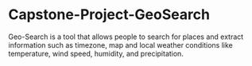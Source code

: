 # Capstone-Project-GeoSearch
Geo-Search is a tool that allows people to search for places and extract information such as timezone, map and local weather conditions like temperature, wind speed, humidity, and precipitation.
